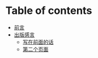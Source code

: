 # Table of contents

* [前言](README.md)
* [出版感言](chu-ban-gan-yan/README.md)
  * [写在前面的话](chu-ban-gan-yan/xie-zai-qian-mian-de-hua.md)
  * [第二个页面](chu-ban-gan-yan/di-er-ge-ye-mian.md)

